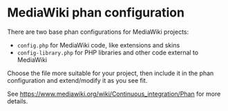 MediaWiki phan configuration
============================

There are two base phan configurations for MediaWiki projects:
* `config.php` for MediaWiki code, like extensions and skins
* `config-library.php` for PHP libraries and other code external to MediaWiki

Choose the file more suitable for your project, then include it in the phan
configuration and extend/modify it as you see fit.

See <https://www.mediawiki.org/wiki/Continuous_integration/Phan> for
more details.

